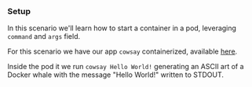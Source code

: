 
<br>

### Setup 

In this scenario we'll learn how to start a container in a pod, leveraging `command` and `args` field.

For this scenario we have our app `cowsay` containerized, available [here](https://hub.docker.com/repository/docker/dejanualex/dockersay/general).

Inside the pod it we run `cowsay Hello World!` generating an ASCII art of a Docker whale with the message "Hello World!" written to STDOUT.


